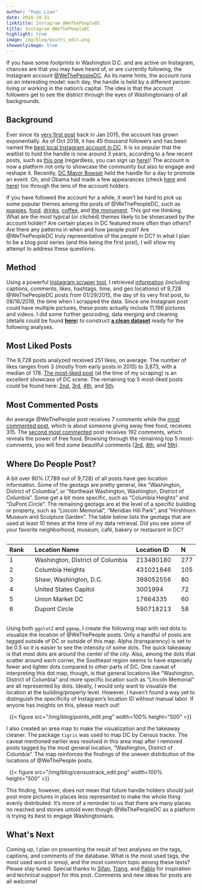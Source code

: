 ```yaml
---
author: "Yuqi Liao"
date: 2018-10-31
linktitle: Instagram @WeThePeopleDC
title: Instagram @WeThePeopleDC
highlight: true
image: img/blog/points_edit.png
showonlyimage: true
---
```

If you have some footprints in Washington D.C. and are active on Instagram, chances are that you may have heard of, or are currently following, the Instagram account [@WeThePeopleDC](https://www.instagram.com/wethepeopledc/). As its name hints, the account runs on an interesting model: each day, the handle is held by a different person living or working in the nation’s capital. The idea is that the account followers get to see the district through the eyes of Washingtonians of all backgrounds.

## **Background**
Ever since its [very first post](https://www.instagram.com/p/ydP7XHCBtb/) back in Jan 2015, the account has grown exponentially. As of Oct 2018, it has 45 thousand followers and has been named the [best local Instagram account in DC](https://local.washingtoncitypaper.com/publication/best-of-dc/2018/people-and-places/best-local-instagram-account). It is so popular that the waitlist to hold the handle is now around 3 years, according to a few recent posts, such as [this one](https://www.instagram.com/p/BlyikC6B98i/) (regardless, you can sign up [here](https://bit.ly/2irlDIM))! The account is now a platform not only to showcase the community but also to engage and reshape it. Recently, [DC Mayor Bowser](https://www.instagram.com/p/BnmuhKah01m/) held the handle for a day to promote an event. Oh, and Obama had made a few appearances (check [here](https://www.instagram.com/p/0bKi_LCBm5/) and [here](https://www.instagram.com/p/Bj3feOkApPM/)) too through the lens of the account holders.

If you have followed the account for a while, it won’t be hard to pick up some popular themes among the posts of @WeThePeopleDC, such as [puppies](https://www.instagram.com/p/BpKT7QqHofW/), [food](https://www.instagram.com/p/BoIcglRB5_z), [drinks](https://www.instagram.com/p/BnxQ8DABYtu/), [coffee](https://www.instagram.com/p/BpEz1Fahw3v), and [the monument](https://www.instagram.com/p/Bm_mk7vBgiA). This got me thinking. What are the most typical (or clichéd) themes likely to be showcased by the account holder? Are certain places in DC featured more often than others? Are there any patterns in when and how people post? Are @WeThePeopleDC truly representative of the people in DC? In what I plan to be a blog post series (and this being the first post), I will show my attempt to address these questions.

## **Method**
Using a powerful [Instagram scraper tool](https://github.com/rarcega/instagram-scraper), I retrieved [information](https://github.com/yuqiliao/Instagram/blob/master/Data/wethepeopledc.json) (including captions, comments, likes, hashtags, time, and geo locations) of 9,728 @WeThePeopleDC posts from 01/29/2015, the day of its very first post, to 08/16/2018, the time when I scrapped the data. Since one Instagram post could have multiple pictures, these posts actually include 11,196 pictures and videos. I did some further geocoding, data merging and cleaning (details could be found [**here**](https://github.com/yuqiliao/Instagram/blob/master/Code/Instagram%20Data%20Analysis.R)) to construct [**a clean dataset**](https://github.com/yuqiliao/Instagram/blob/master/Data/wethepeople_clean_data.rdata) ready for the following analyses.

## **Most Liked Posts**
The 9,728 posts analyzed received 251 likes, on average. The number of likes ranges from 3 (mostly from early posts in 2015) to 3,873, with a median of 178. [The most-liked post](https://www.instagram.com/p/BguCzafhzBc/) (at the time of my scraping) is an excellent showcase of DC scene. The remaining top 5 most-liked posts could be found here: [2nd](https://www.instagram.com/p/BdeMo0zHxae/), [3rd](https://www.instagram.com/p/BbuB8ZFn8rS/), [4th](https://www.instagram.com/p/BWFb21ylr9X/), and [5th](https://www.instagram.com/p/BabgL98HEJ6/).

## **Most Commented Posts**
An average @WeThePeople post receives 7 comments while the [most commented post](https://www.instagram.com/p/BhhLxzLBqeK/?taken-by=wethepeopledc), which is about someone giving away free food, receives 315. The [second most commented](https://www.instagram.com/p/BgEYXkjBQjR/) post receives 192 comments, which reveals the power of free food. Browsing through the remaining top 5 most-comments, you will find some beautiful comments ([3rd](https://www.instagram.com/p/BfRnskAB7PZ/), [4th](https://www.instagram.com/p/BecEPmgnQih/), and [5th](https://www.instagram.com/p/BbS66nzHdNg/)).

## **Where Do People Post?**
A bit over 80% (7,789 out of 9,728) of all posts have geo location information. Some of the geotags are pretty general, like “Washington, District of Columbia”, or “Northeast Washington, Washington, District of Columbia”. Some get a bit more specific, such as “Columbia Heights” and “DuPont Circle”. The remaining geotags are at the level of a specific building or property, such as “Lincoln Memorial”, “Meridian Hill Park”, and “Hirshhorn Museum and Sculpture Garden”. The table below lists the geotags that are used at least 10 times at the time of my data retrieval. Did you see some of your favorite neighborhood, museum, café, bakery or restaurant in DC?

<div style="overflow: auto; height:150pt; width:100%;">

| Rank&nbsp;&nbsp;&nbsp; | Location Name                                                       | Location ID&nbsp;&nbsp;&nbsp; | N   |
|:-----------------------|:--------------------------------------------------------------------|:------------------------------|:----|
| 1                      | Washington, District of Columbia                                    | 213480180                     | 277 |
| 2                      | Columbia Heights                                                    | 431021846                     | 105 |
| 3                      | Shaw, Washington, D.C.                                              | 398052556                     | 80  |
| 4                      | United States Capitol                                               | 3001994                       | 72  |
| 5                      | Union Market DC                                                     | 17664335                      | 60  |
| 6                      | Dupont Circle                                                       | 590718213                     | 58  |
| 7                      | Meridian Hill Park                                                  | 240887                        | 56  |
| 8                      | Petworth, Washington, D.C.                                          | 226687206                     | 47  |
| 9                      | Adams Morgan                                                        | 388765809                     | 46  |
| 10                     | Northeast Washington, Washington, District of Columbia              | 255111089                     | 44  |
| 11                     | Logan Circle                                                        | 208941                        | 42  |
| 11                     | NoMa                                                                | 244637618                     | 42  |
| 13                     | Mount Pleasant Neighborhood, DC                                     | 220143606                     | 40  |
| 14                     | Northwest Washington, Washington, District of Columbia              | 373285541                     | 39  |
| 14                     | The Yards Park                                                      | 223871912                     | 39  |
| 14                     | Union Station, Washington D.C.                                      | 214513963                     | 39  |
| 17                     | Lincoln Memorial                                                    | 15712                         | 37  |
| 18                     | The Obama White House                                               | 225931565                     | 36  |
| 19                     | Nationals Park                                                      | 235453813                     | 35  |
| 20                     | Eastern Market                                                      | 153462                        | 33  |
| 21                     | Navy Yard, Washington, D.C.                                         | 254750439                     | 32  |
| 21                     | Southeast, Washington, D.C.                                         | 1003343474                    | 32  |
| 23                     | Georgetown, DC                                                      | 1009997177                    | 31  |
| 24                     | Hirshhorn Museum and Sculpture Garden                               | 175770                        | 29  |
| 24                     | National Building Museum                                            | 2222215                       | 29  |
| 26                     | Capitol Hill                                                        | 251483                        | 25  |
| 26                     | U Street                                                            | 218155430                     | 25  |
| 28                     | Brookland                                                           | 2258108                       | 24  |
| 29                     | Logan Circle, Washington, D.C.                                      | 661725620                     | 22  |
| 29                     | National Portrait Gallery, Smithsonian Institution                  | 216550363                     | 22  |
| 29                     | Park View, Washington, D.C.                                         | 348372014                     | 22  |
| 29                     | Renwick Gallery                                                     | 373555                        | 22  |
| 33                     | 9:30 Club                                                           | 42620                         | 21  |
| 33                     | Baked and Wired                                                     | 20908                         | 21  |
| 33                     | National Gallery of Art                                             | 4366681                       | 21  |
| 36                     | Farragut Square                                                     | 216247476                     | 20  |
| 36                     | Georgetown University                                               | 367909                        | 20  |
| 36                     | Washington Monument National Monument                               | 214773851                     | 20  |
| 36                     | Washington National Cathedral                                       | 619641                        | 20  |
| 40                     | Bloomingdale                                                        | 214808890                     | 19  |
| 40                     | Mount Pleasant, Washington, D.C.                                    | 266994012                     | 19  |
| 40                     | The Mall (Washington DC)                                            | 236471522                     | 19  |
| 43                     | Basilica of the National Shrine of the Immaculate Conception        | 698600                        | 18  |
| 43                     | Bloomingdale Neighborhood                                           | 112774                        | 18  |
| 43                     | Maketto                                                             | 522811549                     | 18  |
| 46                     | Blagden Alley                                                       | 220142279                     | 17  |
| 46                     | Glover Park                                                         | 581403474                     | 17  |
| 46                     | The Catholic University of America                                  | 1818173                       | 17  |
| 46                     | Walter E. Washington Convention Center                              | 21614                         | 17  |
| 46                     | Wharf DC                                                            | 240260328                     | 17  |
| 51                     | Smithsonian National Museum of African American History and Culture | 262515071                     | 16  |
| 51                     | Studio Theatre                                                      | 681473                        | 16  |
| 51                     | The John F. Kennedy Center for the Performing Arts                  | 1797069                       | 16  |
| 51                     | Trinidad, Washington, D.C.                                          | 288007973                     | 16  |
| 55                     | Big Bear Cafe                                                       | 268082                        | 15  |
| 55                     | CityCenterDC                                                        | 940940154                     | 15  |
| 57                     | A Baked Joint                                                       | 861977418                     | 14  |
| 57                     | Capital Area Food Bank                                              | 235218391                     | 14  |
| 57                     | Capital One Arena                                                   | 372247132                     | 14  |
| 57                     | Children's National Medical Center                                  | 221398401                     | 14  |
| 57                     | Congressional Cemetery                                              | 3097484                       | 14  |
| 57                     | Mellow Mushroom                                                     | 214103205                     | 14  |
| 63                     | Capitol Hill East                                                   | 1016211316                    | 13  |
| 63                     | Cardozo High School                                                 | 1899316                       | 13  |
| 63                     | DC Brau Brewing Company                                             | 3855792                       | 13  |
| 63                     | Dumbarton House, NSCDA Museum & Headquarters                        | 5068862                       | 13  |
| 63                     | La Colombe DC                                                       | 228681882                     | 13  |
| 63                     | Supreme Court of the United States                                  | 217378728                     | 13  |
| 63                     | The Barbie Pond on Avenue Q                                         | 827440940                     | 13  |
| 63                     | The Coupe                                                           | 37742190                      | 13  |
| 63                     | The Library of Congress                                             | 849479                        | 13  |
| 63                     | Tidal Basin                                                         | 342980053                     | 13  |
| 73                     | Compass Coffee                                                      | 255066865                     | 12  |
| 73                     | Foggy Bottom                                                        | 480653079                     | 12  |
| 73                     | Hill East, Capitol Hill, DC                                         | 257787457                     | 12  |
| 73                     | Le Diplomate                                                        | 75367954                      | 12  |
| 73                     | National Museum of Women in the Arts                                | 218723464                     | 12  |
| 73                     | NPR                                                                 | 123219                        | 12  |
| 73                     | Showtime Bar                                                        | 98872958                      | 12  |
| 73                     | Southwest Waterfront                                                | 226465082                     | 12  |
| 73                     | Southwest, Washington, D.C.                                         | 259248179                     | 12  |
| 73                     | The George Washington University                                    | 2150339                       | 12  |
| 73                     | Woodley Park, Washington, D.C.                                      | 249815242                     | 12  |
| 84                     | Dacha Beer Garden                                                   | 137265021                     | 11  |
| 84                     | Florida House                                                       | 650539693                     | 11  |
| 84                     | H St NE                                                             | 18957872                      | 11  |
| 84                     | Martin Luther King Jr. Memorial Library                             | 220273766                     | 11  |
| 84                     | National Museum of American History                                 | 838999                        | 11  |
| 84                     | Rock Creek Park                                                     | 214578741                     | 11  |
| 84                     | Thomas Jefferson Memorial                                           | 139456                        | 11  |
| 84                     | Washington Post                                                     | 48734                         | 11  |
| 92                     | Chinatown (Washington, D.C.)                                        | 267006300                     | 10  |
| 92                     | Crispus Attucks Park                                                | 2492759                       | 10  |
| 92                     | Dupont Circle Farmers Market                                        | 444809                        | 10  |
| 92                     | Dupont Circle Fountain                                              | 859993053                     | 10  |
| 92                     | Ebenezers Coffeehouse                                               | 52384                         | 10  |
| 92                     | El Rey DC                                                           | 219681075                     | 10  |
| 92                     | Georgetown Waterfront Park                                          | 848636417                     | 10  |
| 92                     | Georgetown, Washington, D.C.                                        | 505137722                     | 10  |
| 92                     | Open City at the National Cathedral                                 | 494672326                     | 10  |
| 92                     | Smithsonian American Art Museum and the Renwick Gallery             | 213933592                     | 10  |
| 92                     | Smithsonian's National Museum of the American Indian                | 483547                        | 10  |
| 92                     | The Royal                                                           | 404260334                     | 10  |
| 92                     | U.S. Botanic Garden                                                 | 1020983911                    | 10  |
| 92                     | Zeke's Coffee of DC                                                 | 161404230                     | 10  |

</div>
&nbsp;

Using both `ggolot2` and `ggmap`, I create the following map with red dots to visualize the location of @WeThePeople posts. Only a handful of posts are tagged outside of DC or outside of this map. Alpha (transparency) is set to be 0.5 so it is easier to see the intensity of some dots. The quick takeaway is that most dots are around the center of the city. Also, among the dots that scatter around each corner, the Southeast region seems to have especially fewer and lighter dots compared to other parts of DC. One caveat of interpreting this dot map, though, is that general locations like “Washington, District of Columbia” and more specific location such as “Lincoln Memorial” are all represented by dots. Ideally, I would only want to visualize the location at the building/property level. However, I haven’t found a way yet to distinguish the specificity of Instagram’s location ID without manual labor. If anyone has insights on this, please reach out!

&nbsp;
{{< figure src="/img/blog/points_edit.png" width=100% height="500" >}}
&nbsp;

I also created an area map to make the visualization and the takeaway cleaner. The package `tigris` was used to map DC by Census tracks. The caveat mentioned earlier was resolved in this area map after I removed posts tagged by the most general location, “Washington, District of Columbia”. The map reinforces the findings of the uneven distribution of the locations of @WeThePeople posts.

&nbsp;
{{< figure src="/img/blog/censustrack_edit.png" width=100% height="500" >}}
&nbsp;

This finding, however, does not mean that future handle holders should just post more pictures in places less represented to make the whole thing evenly distributed. It’s more of a reminder to us that there are many places no reached and stories untold even though @WeThePeopleDC as a platform is trying its best to engage Washingtonians.

## **What's Next**
Coming up, I plan on presenting the result of text analyses on the tags, captions, and comments of the database. What is the most used tags, the most used word or emoji, and the most common topic among these texts? Please stay tuned. Special thanks to [Sifan](https://twitter.com/Sifan_Liu), [Trang](https://github.com/nguyentr17), and [Pablo](https://twitter.com/p_barbera) for inspiration and technical support for this post. Comments and new ideas for posts are all welcome!
